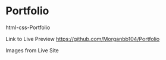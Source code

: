 # Portfolio

html-css-Portfolio

Link to Live Preview
https://github.com/Morganbb104/Portfolio

Images from Live Site